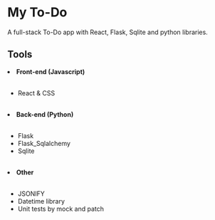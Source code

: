 # My To-Do

A full-stack To-Do app with React, Flask, Sqlite and python libraries.

## Tools

<li><strong>Front-end (Javascript)</strong></li><br>

- React & CSS <br><br>

<li><strong>Back-end (Python)</strong></li><br>

- Flask <br>
- Flask_Sqlalchemy<br>
- Sqlite <br><br>

<li><strong>Other</strong></li><br>

- JSONIFY <br>
- Datetime library </br>
- Unit tests by mock and patch  </br>
